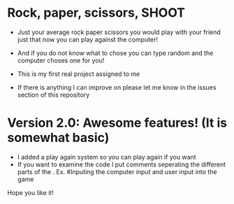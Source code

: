 # Rock, paper, scissors, SHOOT
- Just your average rock paper scissors you would play with your friend just that now you can play against the computer!
- And if you do not know what to chose you can type random and the computer choses one for you!

- This is my first real project assigned to me
- If there is anything I can improve on please let me know in the issues section of this repository


# Version 2.0: Awesome features! (It is somewhat basic)
- I added a play again system so you can play again if you want
- If you want to examine the code I put comments seperating the different parts of the . Ex.  #Inputing the computer input and user input into the game

Hope you like it!
